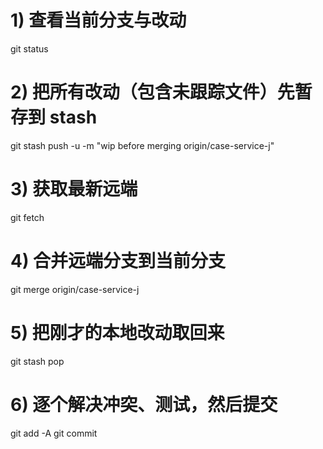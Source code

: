 # 1) 查看当前分支与改动
git status

# 2) 把所有改动（包含未跟踪文件）先暂存到 stash
git stash push -u -m "wip before merging origin/case-service-j"

# 3) 获取最新远端
git fetch

# 4) 合并远端分支到当前分支
git merge origin/case-service-j

# 5) 把刚才的本地改动取回来
git stash pop

# 6) 逐个解决冲突、测试，然后提交
git add -A
git commit
